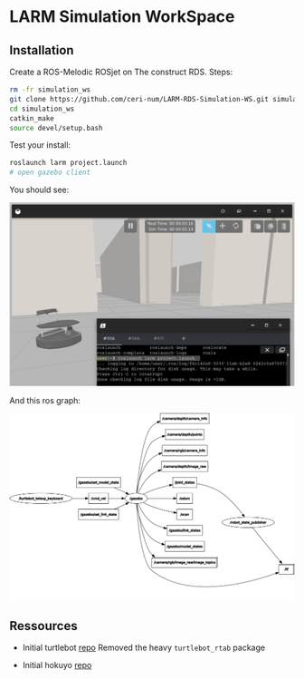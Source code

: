 # LARM Simulation WorkSpace

## Installation

Create a ROS-Melodic ROSjet on The construct RDS. Steps:

```bash
rm -fr simulation_ws
git clone https://github.com/ceri-num/LARM-RDS-Simulation-WS.git simulation_ws
cd simulation_ws
catkin_make
source devel/setup.bash
```

Test your install:

```bash
roslaunch larm project.launch
# open gazebo client
```

You should see:

![Turtlebot_car](doc/turtlebot_car.png "turtlebot_car robot in Willow garage map")

And this ros graph:

![rosgraph](doc/rosgraph.png)

## Ressources

- Initial turtlebot [repo](https://aezquerro@bitbucket.org/theconstructcore/turtlebot.git)
    Removed the heavy `turtlebot_rtab` package

- Initial hokuyo [repo](https://bitbucket.org/theconstructcore/hokuyo_model.git)

